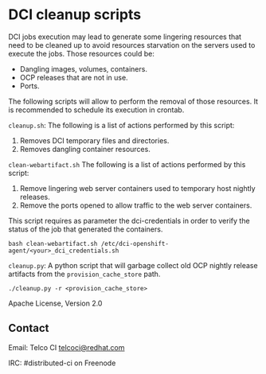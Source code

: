# DCI cleanup scripts

DCI jobs execution may lead to generate some lingering resources that need to be cleaned up to avoid resources starvation on the servers used to execute the jobs. Those resources could be: 

- Dangling images, volumes, containers.
- OCP releases that are not in use.
- Ports.

The following scripts will allow to perform the removal of those resources. It is recommended to schedule its execution in crontab.

`cleanup.sh`: The following is a list of actions performed by this script:
1. Removes DCI temporary files and directories.
1. Removes dangling container resources.

`clean-webartifact.sh` The following is a list of actions performed by this script:
1. Remove lingering web server containers used to temporary host nightly releases.
1. Remove the ports opened to allow traffic to the web server containers.

This script requires as parameter the dci-credentials in order to verify the status of the job that generated the containers.

```ShellSession
bash clean-webartifact.sh /etc/dci-openshift-agent/<your>_dci_credentials.sh
```

`cleanup.py`: A python script that will garbage collect old OCP nightly release artifacts from the `provision_cache_store` path.

```ShellSession
./cleanup.py -r <provision_cache_store>
```

Apache License, Version 2.0

## Contact

Email: Telco CI <telcoci@redhat.com>

IRC: #distributed-ci on Freenode
